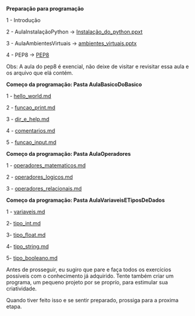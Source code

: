 **Preparação para programação**

1 - Introdução

2 - AulaInstalaçãoPython -> [Instalação_do_python.ppxt](https://github.com/Gabriel-Cavalcanti/Python_teoria/tree/main/Aula01Instala%C3%A7%C3%A3oPython)

3 - AulaAmbientesVirtuais -> [ambientes_virtuais.pptx](https://github.com/Gabriel-Cavalcanti/AulasPython/tree/master/AulasDataScience/AulaAmbientesVirtuais)

4 - PEP8 -> [PEP8](https://github.com/Gabriel-Cavalcanti/AulasPython/tree/master/AulasDataScience/PEP8)

Obs: A aula do pep8 é exencial, não deixe de visitar e revisitar essa  aula e os arquivo que elá contém.

**Começo da programação: Pasta AulaBasicoDoBasico**

1 -  [hello_world.md](https://github.com/Gabriel-Cavalcanti/AulasPython/blob/master/AulasDataScience/AulaBasicoDoBasico/hello_world.md)

2 -  [funcao_print.md](https://github.com/Gabriel-Cavalcanti/AulasPython/blob/master/AulasDataScience/AulaBasicoDoBasico/funcao_print.md)

3 - [dir_e_help.md](https://github.com/Gabriel-Cavalcanti/AulasPython/blob/master/AulasDataScience/AulaBasicoDoBasico/dir_e_help.md)

4 - [comentarios.md](https://github.com/Gabriel-Cavalcanti/AulasPython/blob/master/AulasDataScience/AulaBasicoDoBasico/comentarios.md)

5 - [funcao_input.md](https://github.com/Gabriel-Cavalcanti/AulasPython/blob/master/AulasDataScience/AulaBasicoDoBasico/funcao_input.md)

**Começo da programação: Pasta AulaOperadores**

1 - [operadores_matematicos.md](https://github.com/Gabriel-Cavalcanti/AulasPython/blob/master/AulasDataScience/AulaOperadores/operadores_matematicos.md)

2 - [operadores_logicos.md](https://github.com/Gabriel-Cavalcanti/AulasPython/blob/master/AulasDataScience/AulaOperadores/operadores_logicos.md)

3 - [operadores_relacionais.md](https://github.com/Gabriel-Cavalcanti/AulasPython/blob/master/AulasDataScience/AulaOperadores/operadores_relacionais.md)

**Começo da programação: Pasta AulaVariaveisETiposDeDados**

1 - [variaveis.md](https://github.com/Gabriel-Cavalcanti/AulasPython/blob/master/AulasDataScience/AulaVariaveisETiposDeDados/variaveis.md)

2- [tipo_int.md](https://github.com/Gabriel-Cavalcanti/AulasPython/blob/master/AulasDataScience/AulaVariaveisETiposDeDados/tipo_int.md)

3- [tipo_float.md](https://github.com/Gabriel-Cavalcanti/AulasPython/blob/master/AulasDataScience/AulaVariaveisETiposDeDados/tipo_float.md)

4- [tipo_string.md](https://github.com/Gabriel-Cavalcanti/AulasPython/blob/master/AulasDataScience/AulaVariaveisETiposDeDados/tipo_string.md)

5- [tipo_booleano.md](https://github.com/Gabriel-Cavalcanti/AulasPython/blob/master/AulasDataScience/AulaVariaveisETiposDeDados/tipo_booleano.md)

Antes de prosseguir, eu sugiro que pare e faça todos os exercícios possiveis com o conhecimento já adquirido. Tente também criar um programa, um pequeno projeto por se
proprío, para estimular sua criatividade. 

Quando tiver feito isso e se sentir preparado, prossiga para a proxima etapa.







